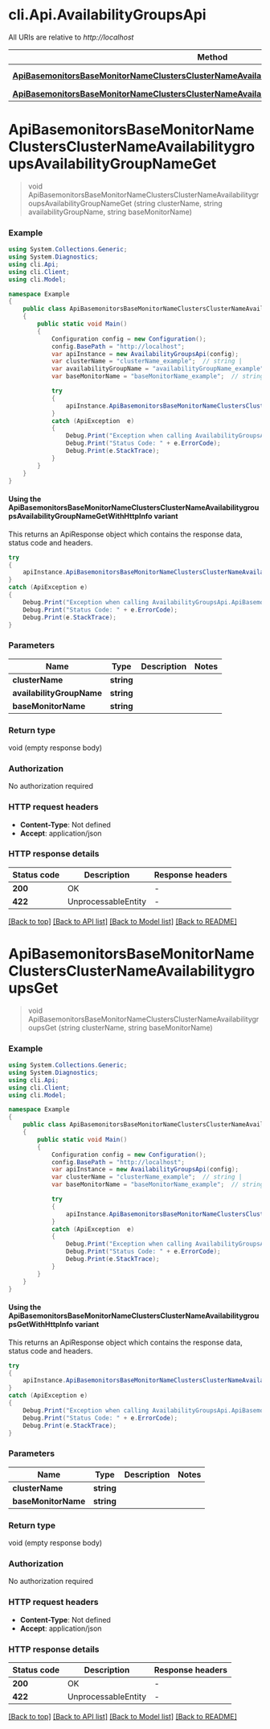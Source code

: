 # cli.Api.AvailabilityGroupsApi

All URIs are relative to *http://localhost*

| Method | HTTP request | Description |
|--------|--------------|-------------|
| [**ApiBasemonitorsBaseMonitorNameClustersClusterNameAvailabilitygroupsAvailabilityGroupNameGet**](AvailabilityGroupsApi.md#apibasemonitorsbasemonitornameclustersclusternameavailabilitygroupsavailabilitygroupnameget) | **GET** /api/basemonitors/{baseMonitorName}/clusters/{clusterName}/availabilitygroups/{availabilityGroupName} |  |
| [**ApiBasemonitorsBaseMonitorNameClustersClusterNameAvailabilitygroupsGet**](AvailabilityGroupsApi.md#apibasemonitorsbasemonitornameclustersclusternameavailabilitygroupsget) | **GET** /api/basemonitors/{baseMonitorName}/clusters/{clusterName}/availabilitygroups |  |

<a id="apibasemonitorsbasemonitornameclustersclusternameavailabilitygroupsavailabilitygroupnameget"></a>
# **ApiBasemonitorsBaseMonitorNameClustersClusterNameAvailabilitygroupsAvailabilityGroupNameGet**
> void ApiBasemonitorsBaseMonitorNameClustersClusterNameAvailabilitygroupsAvailabilityGroupNameGet (string clusterName, string availabilityGroupName, string baseMonitorName)



### Example
```csharp
using System.Collections.Generic;
using System.Diagnostics;
using cli.Api;
using cli.Client;
using cli.Model;

namespace Example
{
    public class ApiBasemonitorsBaseMonitorNameClustersClusterNameAvailabilitygroupsAvailabilityGroupNameGetExample
    {
        public static void Main()
        {
            Configuration config = new Configuration();
            config.BasePath = "http://localhost";
            var apiInstance = new AvailabilityGroupsApi(config);
            var clusterName = "clusterName_example";  // string | 
            var availabilityGroupName = "availabilityGroupName_example";  // string | 
            var baseMonitorName = "baseMonitorName_example";  // string | 

            try
            {
                apiInstance.ApiBasemonitorsBaseMonitorNameClustersClusterNameAvailabilitygroupsAvailabilityGroupNameGet(clusterName, availabilityGroupName, baseMonitorName);
            }
            catch (ApiException  e)
            {
                Debug.Print("Exception when calling AvailabilityGroupsApi.ApiBasemonitorsBaseMonitorNameClustersClusterNameAvailabilitygroupsAvailabilityGroupNameGet: " + e.Message);
                Debug.Print("Status Code: " + e.ErrorCode);
                Debug.Print(e.StackTrace);
            }
        }
    }
}
```

#### Using the ApiBasemonitorsBaseMonitorNameClustersClusterNameAvailabilitygroupsAvailabilityGroupNameGetWithHttpInfo variant
This returns an ApiResponse object which contains the response data, status code and headers.

```csharp
try
{
    apiInstance.ApiBasemonitorsBaseMonitorNameClustersClusterNameAvailabilitygroupsAvailabilityGroupNameGetWithHttpInfo(clusterName, availabilityGroupName, baseMonitorName);
}
catch (ApiException e)
{
    Debug.Print("Exception when calling AvailabilityGroupsApi.ApiBasemonitorsBaseMonitorNameClustersClusterNameAvailabilitygroupsAvailabilityGroupNameGetWithHttpInfo: " + e.Message);
    Debug.Print("Status Code: " + e.ErrorCode);
    Debug.Print(e.StackTrace);
}
```

### Parameters

| Name | Type | Description | Notes |
|------|------|-------------|-------|
| **clusterName** | **string** |  |  |
| **availabilityGroupName** | **string** |  |  |
| **baseMonitorName** | **string** |  |  |

### Return type

void (empty response body)

### Authorization

No authorization required

### HTTP request headers

 - **Content-Type**: Not defined
 - **Accept**: application/json


### HTTP response details
| Status code | Description | Response headers |
|-------------|-------------|------------------|
| **200** | OK |  -  |
| **422** | UnprocessableEntity |  -  |

[[Back to top]](#) [[Back to API list]](../README.md#documentation-for-api-endpoints) [[Back to Model list]](../README.md#documentation-for-models) [[Back to README]](../README.md)

<a id="apibasemonitorsbasemonitornameclustersclusternameavailabilitygroupsget"></a>
# **ApiBasemonitorsBaseMonitorNameClustersClusterNameAvailabilitygroupsGet**
> void ApiBasemonitorsBaseMonitorNameClustersClusterNameAvailabilitygroupsGet (string clusterName, string baseMonitorName)



### Example
```csharp
using System.Collections.Generic;
using System.Diagnostics;
using cli.Api;
using cli.Client;
using cli.Model;

namespace Example
{
    public class ApiBasemonitorsBaseMonitorNameClustersClusterNameAvailabilitygroupsGetExample
    {
        public static void Main()
        {
            Configuration config = new Configuration();
            config.BasePath = "http://localhost";
            var apiInstance = new AvailabilityGroupsApi(config);
            var clusterName = "clusterName_example";  // string | 
            var baseMonitorName = "baseMonitorName_example";  // string | 

            try
            {
                apiInstance.ApiBasemonitorsBaseMonitorNameClustersClusterNameAvailabilitygroupsGet(clusterName, baseMonitorName);
            }
            catch (ApiException  e)
            {
                Debug.Print("Exception when calling AvailabilityGroupsApi.ApiBasemonitorsBaseMonitorNameClustersClusterNameAvailabilitygroupsGet: " + e.Message);
                Debug.Print("Status Code: " + e.ErrorCode);
                Debug.Print(e.StackTrace);
            }
        }
    }
}
```

#### Using the ApiBasemonitorsBaseMonitorNameClustersClusterNameAvailabilitygroupsGetWithHttpInfo variant
This returns an ApiResponse object which contains the response data, status code and headers.

```csharp
try
{
    apiInstance.ApiBasemonitorsBaseMonitorNameClustersClusterNameAvailabilitygroupsGetWithHttpInfo(clusterName, baseMonitorName);
}
catch (ApiException e)
{
    Debug.Print("Exception when calling AvailabilityGroupsApi.ApiBasemonitorsBaseMonitorNameClustersClusterNameAvailabilitygroupsGetWithHttpInfo: " + e.Message);
    Debug.Print("Status Code: " + e.ErrorCode);
    Debug.Print(e.StackTrace);
}
```

### Parameters

| Name | Type | Description | Notes |
|------|------|-------------|-------|
| **clusterName** | **string** |  |  |
| **baseMonitorName** | **string** |  |  |

### Return type

void (empty response body)

### Authorization

No authorization required

### HTTP request headers

 - **Content-Type**: Not defined
 - **Accept**: application/json


### HTTP response details
| Status code | Description | Response headers |
|-------------|-------------|------------------|
| **200** | OK |  -  |
| **422** | UnprocessableEntity |  -  |

[[Back to top]](#) [[Back to API list]](../README.md#documentation-for-api-endpoints) [[Back to Model list]](../README.md#documentation-for-models) [[Back to README]](../README.md)

